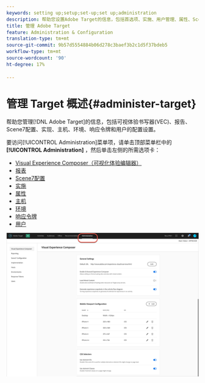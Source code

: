 ```yaml
---
keywords: setting up;setup;set-up;set up;administration
description: 帮助您设置Adobe Target的信息，包括首选项、实施、用户管理、属性、Scene7配置、主机管理和响应令牌。
title: 管理 Adobe Target
feature: Administration & Configuration
translation-type: tm+mt
source-git-commit: 9b57d5554884b06d278c3baef3b2c1d5f37bdeb5
workflow-type: tm+mt
source-wordcount: '90'
ht-degree: 17%

---
```



# 管理 Target 概述{#administer-target}

帮助您管理[!DNL Adobe Target]的信息，包括可视体验书写器(VEC)、报告、Scene7配置、实现、主机、环境、响应令牌和用户的配置设置。

要访问[!UICONTROL Administration]菜单项，请单击顶部菜单栏中的&#x200B;**[!UICONTROL Administration]** ，然后单击左侧的所需选项卡：

* [Visual Experience Composer（可视化体验编辑器）](/help/administrating-target/visual-experience-composer-set-up.md)
* [报表](/help/administrating-target/reporting.md)
* [Scene7配置](/help/administrating-target/scene7-settings.md)
* [实施](/help/c-implementing-target/implementing-target.md)
* [属性](/help/administrating-target/c-user-management/property-channel/property-channel.md)
* [主机](/help/administrating-target/hosts.md)
* [环境](/help/administrating-target/environments.md)
* [响应令牌](/help/administrating-target/response-tokens.md)
* [用户](/help/administrating-target/c-user-management/user-management.md)

![Adobe Target管理菜单](/help/administrating-target/assets/administration.png)